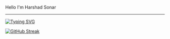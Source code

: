 Hello I'm Harshad Sonar
<hr>

[![Typing SVG](https://readme-typing-svg.demolab.com?font=Fira+Code&pause=1000&color=F7A509&width=435&lines=I'm+a+Frontend+Developer+)](https://git.io/typing-svg)


[![GitHub Streak](https://streak-stats.demolab.com?user=Harshadsonar&theme=tokyonight)](https://git.io/streak-stats)
